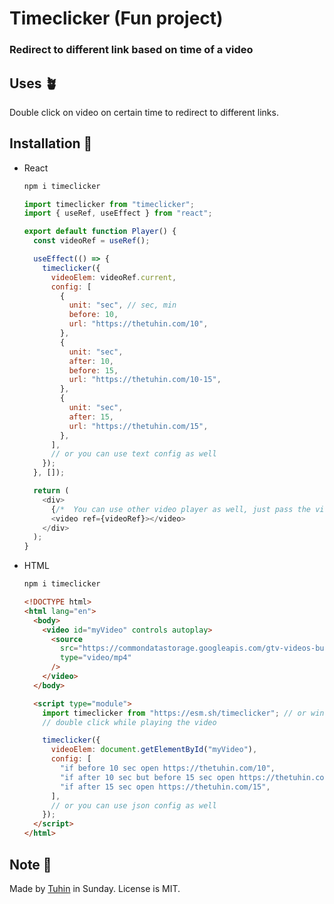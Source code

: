 # Timeclicker (Fun project)

### Redirect to different link based on time of a video

## Uses 🪴

Double click on video on certain time to redirect to different links.

## Installation 🐧

- React

  ```bash
  npm i timeclicker
  ```

  ```javascript
  import timeclicker from "timeclicker";
  import { useRef, useEffect } from "react";

  export default function Player() {
    const videoRef = useRef();

    useEffect(() => {
      timeclicker({
        videoElem: videoRef.current,
        config: [
          {
            unit: "sec", // sec, min
            before: 10,
            url: "https://thetuhin.com/10",
          },
          {
            unit: "sec",
            after: 10,
            before: 15,
            url: "https://thetuhin.com/10-15",
          },
          {
            unit: "sec",
            after: 15,
            url: "https://thetuhin.com/15",
          },
        ],
        // or you can use text config as well
      });
    }, []);

    return (
      <div>
        {/*  You can use other video player as well, just pass the video element */}
        <video ref={videoRef}></video>
      </div>
    );
  }
  ```

- HTML

  ```bash
  npm i timeclicker
  ```

  ```html
  <!DOCTYPE html>
  <html lang="en">
    <body>
      <video id="myVideo" controls autoplay>
        <source
          src="https://commondatastorage.googleapis.com/gtv-videos-bucket/sample/BigBuckBunny.mp4"
          type="video/mp4"
        />
      </video>
    </body>

    <script type="module">
      import timeclicker from "https://esm.sh/timeclicker"; // or window.timeclicker
      // double click while playing the video

      timeclicker({
        videoElem: document.getElementById("myVideo"),
        config: [
          "if before 10 sec open https://thetuhin.com/10",
          "if after 10 sec but before 15 sec open https://thetuhin.com/10-15",
          "if after 15 sec open https://thetuhin.com/15",
        ],
        // or you can use json config as well
      });
    </script>
  </html>
  ```

## Note 📝

Made by [Tuhin](https://github.com/tuhinpal) in Sunday. License is MIT.
